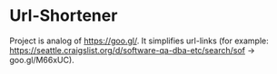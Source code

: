# Url-Shortener
Project is analog of https://goo.gl/. It simplifies url-links (for example: https://seattle.craigslist.org/d/software-qa-dba-etc/search/sof -> goo.gl/M66xUC).
